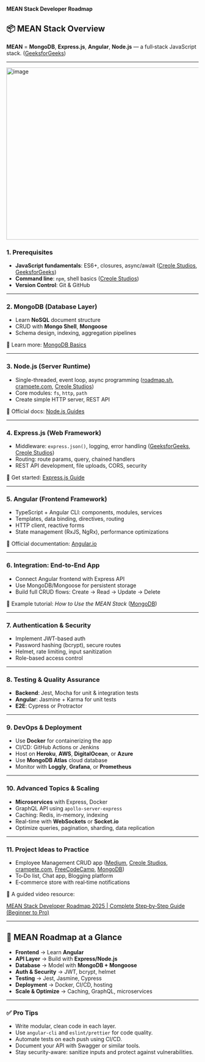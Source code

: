  **MEAN Stack Developer Roadmap**

## 📦 MEAN Stack Overview

**MEAN** = **MongoDB**, **Express.js**, **Angular**, **Node.js** — a full‑stack JavaScript stack. ([GeeksforGeeks][1])

---

<img width="700" height="450" alt="image" src="https://github.com/user-attachments/assets/5e6013c5-280f-47ad-b830-050964398d8f" />


### 1. Prerequisites

* **JavaScript fundamentals**: ES6+, closures, async/await ([Creole Studios][2], [GeeksforGeeks][1])
* **Command line**: `npm`, shell basics ([Creole Studios][2])
* **Version Control**: Git & GitHub

---

### 2. MongoDB (Database Layer)

* Learn **NoSQL** document structure
* CRUD with **Mongo Shell**, **Mongoose**
* Schema design, indexing, aggregation pipelines

📘 Learn more: [MongoDB Basics](https://docs.mongodb.com/manual/)

---

### 3. Node.js (Server Runtime)

* Single-threaded, event loop, async programming ([roadmap.sh][3], [crampete.com][4], [Creole Studios][2])
* Core modules: `fs`, `http`, `path`
* Create simple HTTP server, REST API

📘 Official docs: [Node.js Guides](https://nodejs.dev/)

---

### 4. Express.js (Web Framework)

* Middleware: `express.json()`, logging, error handling ([GeeksforGeeks][1], [Creole Studios][2])
* Routing: route params, query, chained handlers
* REST API development, file uploads, CORS, security

📘 Get started: [Express.js Guide](https://expressjs.com/)

---

### 5. Angular (Frontend Framework)

* TypeScript + Angular CLI: components, modules, services
* Templates, data binding, directives, routing
* HTTP client, reactive forms
* State management (RxJS, NgRx), performance optimizations

📘 Official documentation: [Angular.io](https://angular.io/docs)

---

### 6. Integration: End-to-End App

* Connect Angular frontend with Express API
* Use MongoDB/Mongoose for persistent storage
* Build full CRUD flows: Create → Read → Update → Delete

📘 Example tutorial: *How to Use the MEAN Stack* ([MongoDB][5])

---

### 7. Authentication & Security

* Implement JWT-based auth
* Password hashing (bcrypt), secure routes
* Helmet, rate limiting, input sanitization
* Role-based access control

---

### 8. Testing & Quality Assurance

* **Backend**: Jest, Mocha for unit & integration tests
* **Angular**: Jasmine + Karma for unit tests
* **E2E**: Cypress or Protractor

---

### 9. DevOps & Deployment

* Use **Docker** for containerizing the app
* CI/CD: GitHub Actions or Jenkins
* Host on **Heroku**, **AWS**, **DigitalOcean**, or **Azure**
* Use **MongoDB Atlas** cloud database
* Monitor with **Loggly**, **Grafana**, or **Prometheus**

---

### 10. Advanced Topics & Scaling

* **Microservices** with Express, Docker
* GraphQL API using `apollo-server-express`
* Caching: Redis, in-memory, indexing
* Real-time with **WebSockets** or **Socket.io**
* Optimize queries, pagination, sharding, data replication

---

### 11. Project Ideas to Practice

* Employee Management CRUD app ([Medium][6], [Creole Studios][2], [crampete.com][4], [FreeCodeCamp][7], [MongoDB][5])
* To‑Do list, Chat app, Blogging platform
* E‑commerce store with real‑time notifications

🎥 A guided video resource:

[MEAN Stack Developer Roadmap 2025 | Complete Step‑by‑Step Guide (Beginner to Pro)](https://www.youtube.com/watch?v=Rg2k8K10bVw&utm_source=chatgpt.com)

---

## 🔗 MEAN Roadmap at a Glance

* **Frontend** → Learn **Angular**
* **API Layer** → Build with **Express/Node.js**
* **Database** → Model with **MongoDB + Mongoose**
* **Auth & Security** → JWT, bcrypt, helmet
* **Testing** → Jest, Jasmine, Cypress
* **Deployment** → Docker, CI/CD, hosting
* **Scale & Optimize** → Caching, GraphQL, microservices

---

### ✅ Pro Tips

* Write modular, clean code in each layer.
* Use `angular-cli` and `eslint/prettier` for code quality.
* Automate tests on each push using CI/CD.
* Document your API with Swagger or similar tools.
* Stay security-aware: sanitize inputs and protect against vulnerabilities.


[1]: https://www.geeksforgeeks.org/software-engineering/mean-stack/?utm_source=chatgpt.com "MEAN Stack - GeeksforGeeks"
[2]: https://www.creolestudios.com/mean-stack-roadmap-for-beginners/?utm_source=chatgpt.com "MEAN Stack Roadmap for Beginners - Creole Studios"
[3]: https://roadmap.sh/full-stack?utm_source=chatgpt.com "Full Stack Developer Roadmap"
[4]: https://www.crampete.com/blogs/how-to-become-a-mean-stack-web-developer/?utm_source=chatgpt.com "How to become a MEAN stack developer - A Complete Guide"
[5]: https://www.mongodb.com/resources/languages/mean-stack-tutorial?utm_source=chatgpt.com "How To Use The MEAN Stack: Build A Web Application From Scratch"
[6]: https://medium.com/%40javaScriptwithvinay/the-full-stack-mean-developer-roadmap-2025-edition-6503af4c81c3?utm_source=chatgpt.com "The Full-Stack MEAN Developer Roadmap — 2025 Edition - Medium"
[7]: https://www.freecodecamp.org/news/mern-stack-roadmap-what-you-need-to-know-to-build-full-stack-apps/?utm_source=chatgpt.com "MERN Stack Roadmap – How to Learn MERN and Become a Full ..."
